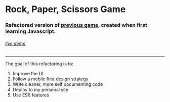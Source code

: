 # Rock, Paper, Scissors Game

### Refactored version of [previous game](https://github.com/htder/Rock-Paper-Scissors), created when first learning Javascript.

###### [live demo](https://admiring-sammet-95461d.netlify.app/)

---

The goal of this refactoring is to:

1. Improve the UI
2. Follow a mobile first design strategy
3. Write cleaner, more self documenting code
4. Deploy to my personal site
5. Use ES6 features
